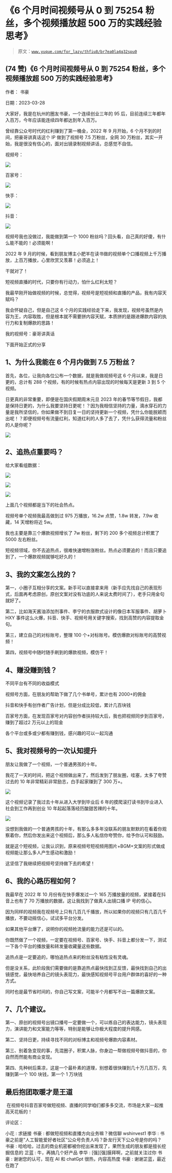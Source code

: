 # 《6 个月时间视频号从 0 到 75254 粉丝，多个视频播放超 500 万的实践经验思考》

> 原文：[`www.yuque.com/for_lazy/thfiu8/br7ea0la4q32spu0`](https://www.yuque.com/for_lazy/thfiu8/br7ea0la4q32spu0)



## (74 赞)《6 个月时间视频号从 0 到 75254 粉丝，多个视频播放超 500 万的实践经验思考》 

作者： 书豪 

日期：2023-03-28 

大家好，我是在杭州的圈友书豪，一个连续创业三年的 95 后，目前连续三年都年入百万，今年应该能连续四年都达到年入百万。 

曾经靠公众号时代的红利赚到了第一桶金，2022 年 9 月开始，6 个月不到的时间，把豪哥讲真话这个 IP 做到了视频号 7.5 万粉丝，全网 30 万粉丝，其实一开始，我是很没有信心的，面对出镜录制视频讲话，总感觉不自信。 

视频号： 

![](img/ac9ce7982fd1c997668eb9f57fe77633.png)  

百家号： 

![](img/3f990a721f2c2f1020b8eb5f1dd8c2fd.png)  

快手： 

![](img/de45694f67970b154ea80384a97da65b.png)  

抖音： 

![](img/9038c6167ef634a6cc00ab3c09c33e88.png)  

视频号我也没做过，我能做到第一个 1000 粉丝吗？回头看，自己真的好傻，有什么能不能的！必须能啊！ 

2022 年 9 月的时候，看到朋友博主小肥羊在读书做的视频单个口播视频上千万播放，上百万播放，心里欣赏又羡慕！必须追上！ 

干就对了！ 

短视频直播的时代，只要你有行动力，怕什么红利太短？ 

我最早刚开始做视频的时候，总觉得，视频号是短视频和直播的产品，我有内容天赋吗？ 

我会怀疑自己，但是自己这 6 个月的实践经验走下来，我发现，视频号虽然是内容为王，内容取胜，但是根本就不需要拼内容天赋，本质拼的是跟进爆款内容的执行力和复制爆款的思路！ 

我的视频号：豪哥讲真话 

下面开始正式的分享 

## 1、为什么我能在 6 个月内做到 7.5 万粉丝？ 

首先，各位，让我向各位公布一个数据，就是我做视频号这 6 个月以来，我是日更的，总计有 288 个视频，有的时候有热点内容出现的时候每天是更新 3 到 5 个视频。 

日更真的非常重要，即便是在国庆假期周末元旦 2023 年的春节等节假日，我都是保持日更的，为什么我要坚持日更呢！？因为我相信坚持的力量，滴水穿石的力量是我所坚信的，你如果做不到日复一日的坚持更新一个视频，凭什么你能脱颖而出呢！？即便视频号有流量红利，知道红利的人多了去了，凭什么获得流量和粉丝的人是你呢？ 

![](img/7f8d10f6b062cf570d86588199798e00.png)  

## 2、追热点重要吗？ 

给大家看组数据： 

![](img/1b7ad005cdbddedca405ee5dd68127f5.png)  

![](img/428ea332271ed079e6d4479904278d6a.png)  

![](img/7a518fe1cf8e386987c38bd6b18fab28.png)  

上面几个视频都是当下的社会热点。 

视频号单个视频我最高做到过 975 万播放，16.2w 点赞，1.8w 转发，7.9w 收藏，14 天增粉将近 5w。 

我也主要是靠三个爆款视频增长了 7w 粉丝，剩下的 200 多个视频总计积累了 5000 左右粉丝。 

短视频领域，你不去追热点，很难快速增粉涨粉丝。热点必须要追的！而且只要追到了，一个爆款视频就够吃好久的！ 

## 3、我的文案怎么找的？ 

第一，小圈子互相分享的文案。新手可以直接拿来用（新手应先找自己的表现形式，后面再考虑原创，原创文案对没有功底的人来说太费时间了），老手只用金句就好了。 

第二，比如海天酱油添加剂事件、李宁的衣服款式设计的像日本军服事件、胡萝卜 HXY 事件这么火爆，抖音、快手、视频号用关键字搜索，找到高赞的内容提取金句。 

第三，建立自己的对标账号，整理 100 个+对标账号。模仿爆款对标账号的高赞视频！ 

第四，视频号中随时随手刷到的爆款视频，模仿干！ 

## 4、赚没赚到钱？ 

不同平台有不同的收益模式 

视频号方面，在朋友的帮助下做了几个书单号，累计也有 2000+的佣金 

抖音和快手有创作者广告计划，但是分成比较低，累计几百块钱 

百家号方面，在发现百家号对内容创作者扶持较大后，我也把视频同步到百家号，赚到了超过2 万元以上的现金 

各个平台或多或少都有赚到钱，感兴趣的可以一起沟通 

## 5、我对视频号的一次认知提升 

朋友让我做了一个视频，一个普通男孩的十年。 

我花了一天的时间，把这个视频做出来了，然后发到了朋友圈，哇塞，太多了夸赞过去的 10 年非常精彩非常励志，白手起家赚到了 300 万+。 

![](img/ecb855635d364aeb90973e88613cbe6a.png)  

这个视频记录了我过去十年从进入大学到毕业后 6 年的摸爬滚打读书到毕业进入社会到工作再到创业 10 年起起落落经历酸甜苦辣的十年。 

![](img/c6d088c0fab25b79923a12fe7563c5b4.png)  

没想到我做的一个普通男孩的十年，有那么多多年没联系的朋友默默的在看着你观察着你，然后你发出来这个视频后，那么多人私信你夸赞你，给予你认可和鼓励。 

就是这个短视频，让我认识到，原来视频号短视频用图片+BGM+文案的形式做成视频能让那么多人产生感动和激励！ 

这坚信了我继续把视频号坚持做下去的希望！ 

## 6、我的心路历程如何？ 

我最早在 2022 年 10 月份有在快手爆发过一个 165 万播放量的视频，紧接着在抖音上也有了 70 万播放的数据，这让我找到了做真人出镜口播 IP 号的信心。 

因为同样的视频我在视频号上只有几百几千播放，所以如果你的视频只有几百几千播放，不要动摇信心，试试多平台分发。 

如果其他平台爆了，说明你的视频抢流量的能力还是可以的。 

你既然做了一个视频，一定要在视频号、百家号、快手、抖音上都分发一下，测试一下各个平台的播放量和转发量收藏量这些数据。 

追热点是一定要追的，哪怕追热点来的粉丝没有粘性没有灵魂。 

但是没关系，此阶段我们需要做的是靠追热点最快找到正反馈，最快找到自己的出镜感觉，最快培养自己的镜头表现力，最快感知视频号平台用户群体的喜好的一种方式。 

同时也是最节省时间的，你自己写文案，可能半个月都写不出一篇爆款文案。 

## 7、几个建议。 

第一、原创的视频号出镜口播号一定要做一个，可以练自己的表达能力，镜头表现力，演讲能力和文案能力等等，特别是能够让你极大程度的提升网感。 

第二、坚持日更，持续寻找不同的对标博主和视频号爆款内容素材。 

第三、别着急变现的事，先混圈子，积累人脉，你身边一帮做视频号做抖音的，你自然而然能有商业变现。 

第四、先种树后乘凉，这是一个最朴素的道理，别想着很快赚到几十万几百万，先赚到第一个 100 块钱，第一个 1 万块钱 

## 最后抱团取暖才是王道 

 在视频号抖音百家号做短视频、直播的同学咱们都多多交流，市场是大家一起推高天花板的！ 

评论区： 

小花 : 求链接 书豪 : 都做短视频和直播方向业务嘛？微信聊 wshinvest1 李华 : 书豪之前是”人工智能爱好者社区”公众号负责人吗？卧龙行天下公众号是你的吗？ 书豪 : 哈哈哈，过去的商业机密都被你挖出来发现了，果然生成的朋友都是擅长挖掘信息的 芷蓝 : 牛，再搞几个好产品 李华 : [强][强]膜拜啊，之前就关注过你 书豪 : 谢谢您的认可，现在 AI 和 chatGpt 很热，内容高热度 书豪 : 谢谢芷蓝，最近在跑了